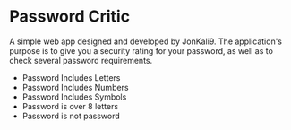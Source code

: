 # Password Critic
A simple web app designed and developed by JonKali9.
The application's purpose is to give you a security rating for your password, as well as
to check several password requirements.

* Password Includes Letters
* Password Includes Numbers
* Password Includes Symbols
* Password is over 8 letters
* Password is not password